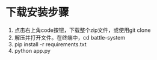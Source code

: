 # 下载安装步骤
1. 点击右上角code按钮，下载整个zip文件，或使用git clone <repo>
2. 解压并打开文件。在终端中，cd battle-system
3. pip install -r requirements.txt
4. python app.py
